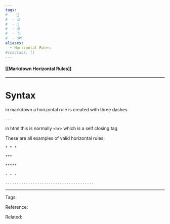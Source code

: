 ```yaml
---
tags:
#  - 🌱️
#  - 🌞️
#  - 🌲️
#  - ⚙️ 
#  - 🏷️ 
#  - 🗺️
aliases: 
  - Horizontal Rules
#cssclass: []
---
```


#### [[Markdown Horizontal Rules]]

---

# Syntax

in markdown a horizontal rule is created with three dashes

`---`

in html this is normally `<hr>` which is a self closing tag

These are all examples of valid horizontal rules:

```
* * *

***

*****

- - -

---------------------------------------
```

---
Tags: 

Reference:

Related:

